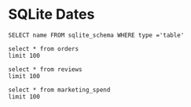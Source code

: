 # SQLite Dates


```table_list
SELECT name FROM sqlite_schema WHERE type ='table'
```

```orders
select * from orders
limit 100
```

```reviews
select * from reviews
limit 100
```

```marketing_spend
select * from marketing_spend
limit 100
```